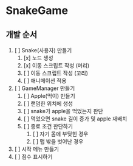 # SnakeGame
## 개발 순서
1. [ ] Snake(사용자) 만들기
   1. [x] 노드 생성
   2. [x] 이동 스크립트 작성 (머리)
   3. [ ] 이동 스크립트 작성 (꼬리)
   4. [ ] 애니메이션 적용
2. [ ] GameManager 만들기
   1. [ ] Apple(먹이) 만들기
   2. [ ] 랜덤한 위치에 생성
   3. [ ] snake가 apple을 먹었는지 판단
   4. [ ] 먹었으면 snake 길이 증가 및 apple 재배치
   5. [ ] 종료 조건 판단하기
      1. [ ] 자기 몸에 부딪힌 경우
      2. [ ] 맵 밖을 벗어난 경우
3. [ ] 시작 메뉴 만들기
4. [ ] 점수 표시하기